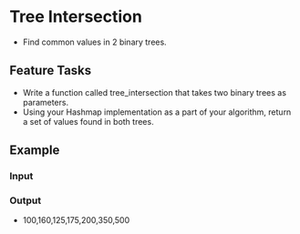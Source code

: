 # Tree Intersection

- Find common values in 2 binary trees.

## Feature Tasks

- Write a function called tree_intersection that takes two binary trees as parameters.
- Using your Hashmap implementation as a part of your algorithm, return a set of values found in both trees.

## Example

### Input

### Output

- 100,160,125,175,200,350,500
